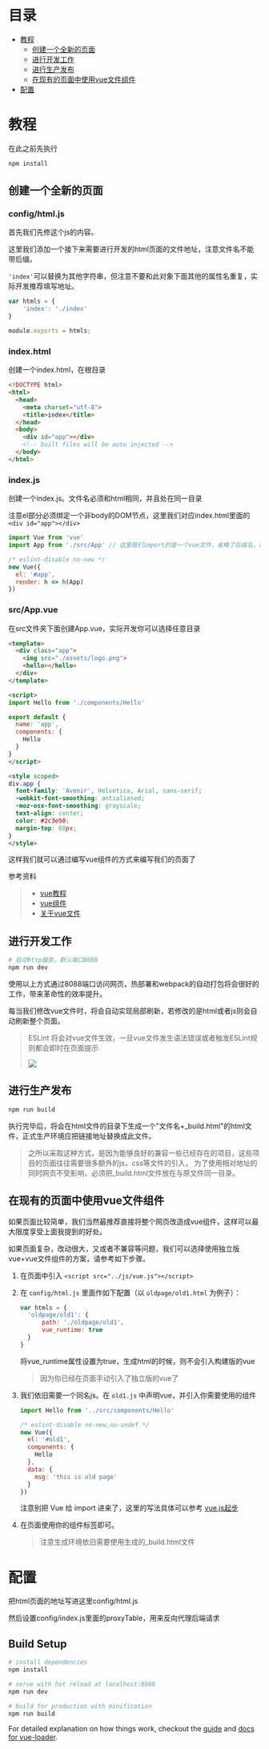 # 目录

- [教程](#教程)
  - [创建一个全新的页面](#创建一个全新的页面)
  - [进行开发工作](#进行开发工作)
  - [进行生产发布](#进行生产发布)
  - [在现有的页面中使用vue文件组件](#在现有的页面中使用vue文件组件)
- [配置](#配置)

# 教程

在此之前先执行
```bash
npm install
```

## 创建一个全新的页面

### config/html.js

首先我们先修这个js的内容。

这里我们添加一个接下来需要进行开发的html页面的文件地址，注意文件名不能带后缀。

`'index'`可以替换为其他字符串，但注意不要和此对象下面其他的属性名重复，实际开发推荐填写地址。

```javascript
var htmls = {
    'index': './index'
}

module.exports = htmls;
```

### index.html

创建一个index.html，在根目录

```html
<!DOCTYPE html>
<html>
  <head>
    <meta charset="utf-8">
    <title>index</title>
  </head>
  <body>
    <div id="app"></div>
    <!-- built files will be auto injected -->
  </body>
</html>
```

### index.js 

创建一个index.js。文件名必须和html相同，并且处在同一目录

注意el部分必须绑定一个非body的DOM节点，这里我们对应index.html里面的 `<div id="app"></div>`

```javascript
import Vue from 'vue'
import App from './src/App' // 这里我们import的是一个vue文件，省略了后缀名，稍后我们再编写这个vue文件

/* eslint-disable no-new */
new Vue({
  el: '#app',
  render: h => h(App)
})
```

### src/App.vue

在src文件夹下面创建App.vue，实际开发你可以选择任意目录

```html
<template>
  <div class="app">
    <img src="./assets/logo.png">
    <hello></hello>
  </div>
</template>

<script>
import Hello from './components/Hello'

export default {
  name: 'app',
  components: {
    Hello
  }
}
</script>

<style scoped>
div.app {
  font-family: 'Avenir', Helvetica, Arial, sans-serif;
  -webkit-font-smoothing: antialiased;
  -moz-osx-font-smoothing: grayscale;
  text-align: center;
  color: #2c3e50;
  margin-top: 60px;
}
</style>

```

这样我们就可以通过编写vue组件的方式来编写我们的页面了

参考资料
> * [vue教程](https://vuefe.cn/v2/guide/)
> * [vue组件](https://vuefe.cn/v2/guide/components.html)
> * [关于vue文件](https://vuefe.cn/v2/guide/single-file-components.html)

## 进行开发工作

```bash
# 启动http服务，默认端口8088
npm run dev
```
使用以上方式通过8088端口访问网页，热部署和webpack的自动打包将会很好的工作，带来革命性的效率提升。

每当我们修改vue文件时，将会自动实现局部刷新，若修改的是html或者js则会自动刷新整个页面。

> ESLint 将会对vue文件生效，一旦vue文件发生语法错误或者触发ESLint规则都会即时在页面提示
>
> ![](http://i1.piimg.com/567571/68f47863698323f7.jpg)

## 进行生产发布

```bash
npm run build
```
执行完毕后，将会在html文件的目录下生成一个"文件名+_build.html"的html文件，正式生产环境应把链接地址替换成此文件。

> 之所以采取这种方式，是因为能够良好的兼容一些已经存在的项目，这些项目的页面往往需要很多额外的js，css等文件的引入，
为了使用相对地址的同时网页不受影响，必须把_build.html文件放在与原文件同一目录。

## 在现有的页面中使用vue文件组件

如果页面比较简单，我们当然最推荐直接将整个网页改造成vue组件，这样可以最大限度享受上面我提到的好处。

如果页面复杂，改动很大，又或者不兼容等问题，我们可以选择使用独立版vue+vue文件组件的方案，请参考如下步骤。

1. 在页面中引入 `<script src="../js/vue.js"></script>`
2. 在 `config/html.js` 里面作如下配置（以 `oldpage/old1.html` 为例子）：

    ```javascript
    var htmls = {
      'oldpage/old1': {
          path: './oldpage/old1',
          vue_runtime: true
      }
    }
    ```
    将vue_runtime属性设置为true，生成html的时候，则不会引入构建版的vue
    
    >因为你已经在页面手动引入了独立版的vue了

3. 我们依旧需要一个同名js。在 `old1.js` 中声明vue，并引入你需要使用的组件
    ```javascript
    import Hello from '../src/components/Hello'

    /* eslint-disable no-new,no-undef */
    new Vue({
      el: '#old1',
      components: {
        Hello
      },
      data: {
        msg: 'this is old page'
      }
    })
    ```
    注意别把 Vue 给 import 进来了，这里的写法具体可以参考 [vue.js起步](https://vuefe.cn/v2/guide/#起步)
4. 在页面使用你的组件标签即可。
    > 注意生成环境依旧需要使用生成的_build.html文件

# 配置

把html页面的地址写进这里config/html.js

然后设置config/index.js里面的proxyTable，用来反向代理后端请求

## Build Setup

``` bash
# install dependencies
npm install

# serve with hot reload at localhost:8080
npm run dev

# build for production with minification
npm run build
```

For detailed explanation on how things work, checkout the [guide](http://vuejs-templates.github.io/webpack/) and [docs for vue-loader](http://vuejs.github.io/vue-loader).
